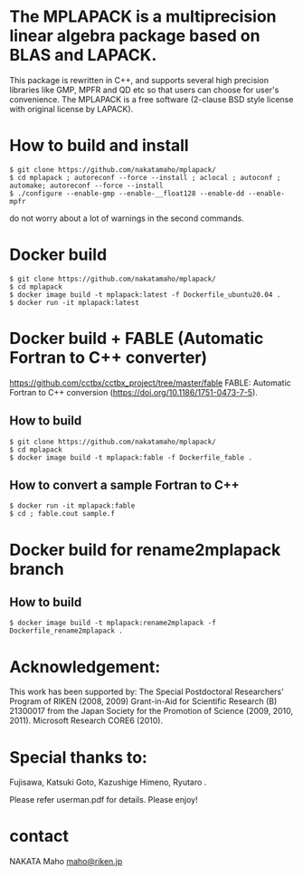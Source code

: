 # The MPLAPACK is a multiprecision linear algebra package based on BLAS and LAPACK.
This package is rewritten in C++, and supports several high precision
libraries like GMP, MPFR and QD etc so that users can choose for user's
convenience. The MPLAPACK is a free software (2-clause BSD style license with
original license by LAPACK).

# How to build and install
```
$ git clone https://github.com/nakatamaho/mplapack/
$ cd mplapack ; autoreconf --force --install ; aclocal ; autoconf ; automake; autoreconf --force --install
$ ./configure --enable-gmp --enable-__float128 --enable-dd --enable-mpfr
```
do not worry about a lot of warnings in the second commands.

# Docker build

```
$ git clone https://github.com/nakatamaho/mplapack/
$ cd mplapack
$ docker image build -t mplapack:latest -f Dockerfile_ubuntu20.04 .
$ docker run -it mplapack:latest
```

# Docker build + FABLE (Automatic Fortran to C++ converter)

https://github.com/cctbx/cctbx_project/tree/master/fable
FABLE: Automatic Fortran to C++ conversion (https://doi.org/10.1186/1751-0473-7-5).

## How to build
```
$ git clone https://github.com/nakatamaho/mplapack/
$ cd mplapack
$ docker image build -t mplapack:fable -f Dockerfile_fable .
```

## How to convert a sample Fortran to C++
```
$ docker run -it mplapack:fable
$ cd ; fable.cout sample.f
```

# Docker build for rename2mplapack branch

## How to build
```
$ docker image build -t mplapack:rename2mplapack -f Dockerfile_rename2mplapack .
```

# Acknowledgement:

This work has been supported by:
The Special Postdoctoral Researchers' Program of RIKEN (2008, 2009)
Grant-in-Aid for Scientific Research (B) 21300017 from the Japan Society for the Promotion of Science (2009, 2010, 2011).
Microsoft Research CORE6 (2010). 

# Special thanks to:

Fujisawa, Katsuki
Goto, Kazushige
Himeno, Ryutaro
.

Please refer userman.pdf for details. Please enjoy!

# contact
NAKATA Maho <maho@riken.jp>
